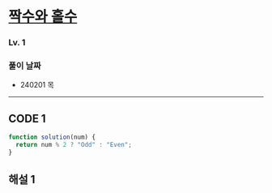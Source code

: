 # [짝수와 홀수](https://school.programmers.co.kr/learn/courses/30/lessons/12937)

### Lv. 1

### 풀이 날짜

- 240201 목

---

## CODE 1

```javascript
function solution(num) {
  return num % 2 ? "Odd" : "Even";
}
```

## 해설 1
